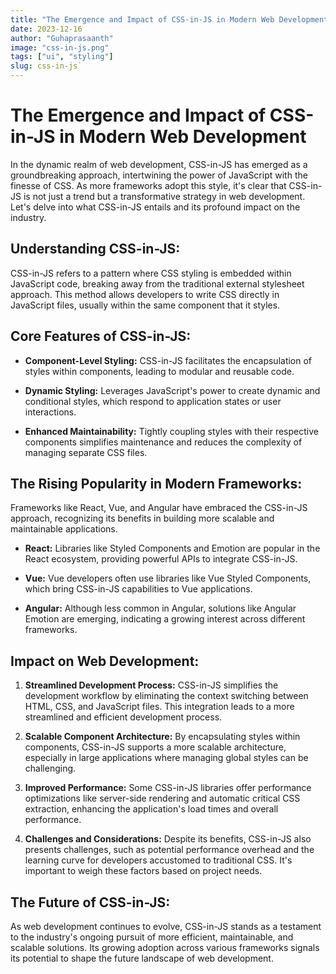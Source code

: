 ```yaml
---
title: "The Emergence and Impact of CSS-in-JS in Modern Web Development"
date: 2023-12-16
author: "Guhaprasaanth"
image: "css-in-js.png"
tags: ["ui", "styling"]
slug: css-in-js`
---
```


# The Emergence and Impact of CSS-in-JS in Modern Web Development
In the dynamic realm of web development, CSS-in-JS has emerged as a groundbreaking approach, intertwining the power of JavaScript with the finesse of CSS. As more frameworks adopt this style, it's clear that CSS-in-JS is not just a trend but a transformative strategy in web development. Let's delve into what CSS-in-JS entails and its profound impact on the industry.

## Understanding CSS-in-JS:
CSS-in-JS refers to a pattern where CSS styling is embedded within JavaScript code, breaking away from the traditional external stylesheet approach. This method allows developers to write CSS directly in JavaScript files, usually within the same component that it styles.

## Core Features of CSS-in-JS:
- **Component-Level Styling:** CSS-in-JS facilitates the encapsulation of styles within components, leading to modular and reusable code.

- **Dynamic Styling:** Leverages JavaScript's power to create dynamic and conditional styles, which respond to application states or user interactions.

- **Enhanced Maintainability:** Tightly coupling styles with their respective components simplifies maintenance and reduces the complexity of managing separate CSS files.

## The Rising Popularity in Modern Frameworks:
Frameworks like React, Vue, and Angular have embraced the CSS-in-JS approach, recognizing its benefits in building more scalable and maintainable applications.

 - **React:** Libraries like Styled Components and Emotion are popular in the React ecosystem, providing powerful APIs to integrate CSS-in-JS.

- **Vue:** Vue developers often use libraries like Vue Styled Components, which bring CSS-in-JS capabilities to Vue applications.

- **Angular:** Although less common in Angular, solutions like Angular Emotion are emerging, indicating a growing interest across different frameworks.

## Impact on Web Development:
1. **Streamlined Development Process:**
CSS-in-JS simplifies the development workflow by eliminating the context switching between HTML, CSS, and JavaScript files. This integration leads to a more streamlined and efficient development process.

2. **Scalable Component Architecture:**
By encapsulating styles within components, CSS-in-JS supports a more scalable architecture, especially in large applications where managing global styles can be challenging.

3. **Improved Performance:**
Some CSS-in-JS libraries offer performance optimizations like server-side rendering and automatic critical CSS extraction, enhancing the application's load times and overall performance.

4. **Challenges and Considerations:**
Despite its benefits, CSS-in-JS also presents challenges, such as potential performance overhead and the learning curve for developers accustomed to traditional CSS. It's important to weigh these factors based on project needs.

## The Future of CSS-in-JS:
As web development continues to evolve, CSS-in-JS stands as a testament to the industry's ongoing pursuit of more efficient, maintainable, and scalable solutions. Its growing adoption across various frameworks signals its potential to shape the future landscape of web development.